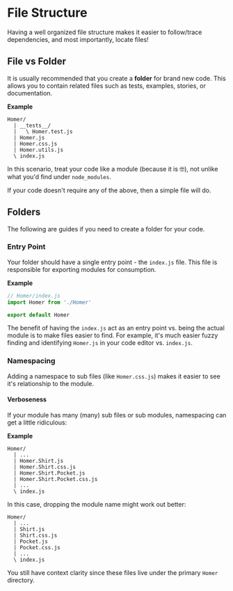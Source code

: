 # File Structure

Having a well organized file structure makes it easier to follow/trace dependencies, and most importantly, locate files!

## File vs Folder

It is usually recommended that you create a **folder** for brand new code. This allows you to contain related files such as tests, examples, stories, or documentation.

**Example**

```
Homer/
  | __tests__/
  |   \ Homer.test.js
  | Homer.js
  | Homer.css.js
  | Homer.utils.js
  \ index.js
```

In this scenario, treat your code like a module (because it is 🤓), not unlike what you'd find under `node_modules`.

If your code doesn't require any of the above, then a simple file will do.

## Folders

The following are guides if you need to create a folder for your code.

### Entry Point

Your folder should have a single entry point - the `index.js` file. This file is responsible for exporting modules for consumption.

**Example**

```js
// Homer/index.js
import Homer from './Homer'

export default Homer
```

The benefit of having the `index.js` act as an entry point vs. being the actual module is to make files easier to find. For example, it's much easier fuzzy finding and identifying `Homer.js` in your code editor vs. `index.js`.

### Namespacing

Adding a namespace to sub files (like `Homer.css.js`) makes it easier to see it's relationship to the module.

#### Verboseness

If your module has many (many) sub files or sub modules, namespacing can get a little ridiculous:

**Example**

```
Homer/
  | ...
  | Homer.Shirt.js
  | Homer.Shirt.css.js
  | Homer.Shirt.Pocket.js
  | Homer.Shirt.Pocket.css.js
  | ...
  \ index.js
```

In this case, dropping the module name might work out better:

```
Homer/
  | ...
  | Shirt.js
  | Shirt.css.js
  | Pocket.js
  | Pocket.css.js
  | ...
  \ index.js
```

You still have context clarity since these files live under the primary `Homer` directory.